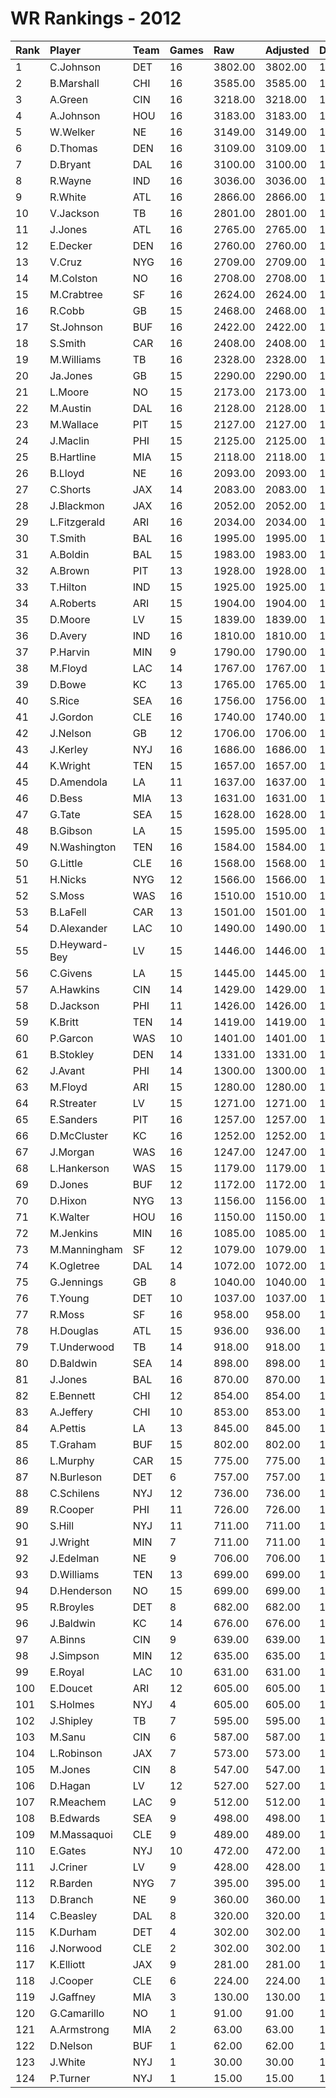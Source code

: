 # WR Rankings - 2012

| Rank | Player        | Team | Games | Raw     | Adjusted | Difficulty | Avg/Game | Typical | Consistency | Trend    |
| :----| :-------------| :----| :-----| :-------| :--------| :----------| :--------| :-------| :-----------| :--------|
| 1    | C.Johnson     | DET  | 16    | 3802.00 | 3802.00  | 1.000      | 237.62   | 255.00  | 9/2/5       | +98.4%   |
| 2    | B.Marshall    | CHI  | 16    | 3585.00 | 3585.00  | 1.000      | 224.06   | 231.00  | 9/1/6       | +91.9%   |
| 3    | A.Green       | CIN  | 16    | 3218.00 | 3218.00  | 1.000      | 201.12   | 213.50  | 8/1/7       | +83.0%   |
| 4    | A.Johnson     | HOU  | 16    | 3183.00 | 3183.00  | 1.000      | 198.94   | 202.50  | 10/1/5      | +146.7%  |
| 5    | W.Welker      | NE   | 16    | 3149.00 | 3149.00  | 1.000      | 196.81   | 202.00  | 8/1/7       | +105.1%  |
| 6    | D.Thomas      | DEN  | 16    | 3109.00 | 3109.00  | 1.000      | 194.31   | 205.00  | 8/0/8       | +94.1%   |
| 7    | D.Bryant      | DAL  | 16    | 3100.00 | 3100.00  | 1.000      | 193.75   | 221.50  | 11/0/5      | +169.5%  |
| 8    | R.Wayne       | IND  | 16    | 3036.00 | 3036.00  | 1.000      | 189.75   | 182.50  | 5/4/7       | +65.6%   |
| 9    | R.White       | ATL  | 16    | 2866.00 | 2866.00  | 1.000      | 179.12   | 183.50  | 8/0/8       | +160.1%  |
| 10   | V.Jackson     | TB   | 16    | 2801.00 | 2801.00  | 1.000      | 175.06   | 170.00  | 7/2/7       | +119.0%  |
| 11   | J.Jones       | ATL  | 16    | 2765.00 | 2765.00  | 1.000      | 172.81   | 188.00  | 8/1/7       | +128.0%  |
| 12   | E.Decker      | DEN  | 16    | 2760.00 | 2760.00  | 1.000      | 172.50   | 174.00  | 7/1/8       | +130.1%  |
| 13   | V.Cruz        | NYG  | 16    | 2709.00 | 2709.00  | 1.000      | 169.31   | 189.00  | 10/1/5      | +156.4%  |
| 14   | M.Colston     | NO   | 16    | 2708.00 | 2708.00  | 1.000      | 169.25   | 167.00  | 11/0/5      | +114.2%  |
| 15   | M.Crabtree    | SF   | 16    | 2624.00 | 2624.00  | 1.000      | 164.00   | 172.00  | 9/1/6       | +147.5%  |
| 16   | R.Cobb        | GB   | 15    | 2468.00 | 2468.00  | 1.000      | 164.53   | 162.00  | 7/0/8       | +89.4%   |
| 17   | St.Johnson    | BUF  | 16    | 2422.00 | 2422.00  | 1.000      | 151.38   | 151.50  | 7/1/8       | +69.4%   |
| 18   | S.Smith       | CAR  | 16    | 2408.00 | 2408.00  | 1.000      | 150.50   | 161.00  | 10/1/5      | +68.8%   |
| 19   | M.Williams    | TB   | 16    | 2328.00 | 2328.00  | 1.000      | 145.50   | 145.50  | 8/1/7       | +126.1%  |
| 20   | Ja.Jones      | GB   | 15    | 2290.00 | 2290.00  | 1.000      | 152.67   | 155.50  | 6/1/8       | +113.4%  |
| 21   | L.Moore       | NO   | 15    | 2173.00 | 2173.00  | 1.000      | 144.87   | 130.50  | 5/1/9       | +116.2%  |
| 22   | M.Austin      | DAL  | 16    | 2128.00 | 2128.00  | 1.000      | 133.00   | 141.00  | 6/1/9       | +124.4%  |
| 23   | M.Wallace     | PIT  | 15    | 2127.00 | 2127.00  | 1.000      | 141.80   | 125.50  | 6/0/9       | +140.7%  |
| 24   | J.Maclin      | PHI  | 15    | 2125.00 | 2125.00  | 1.000      | 141.67   | 160.50  | 10/0/5      | +213.2%  |
| 25   | B.Hartline    | MIA  | 15    | 2118.00 | 2118.00  | 1.000      | 141.20   | 124.50  | 8/1/6       | +157.0%  |
| 26   | B.Lloyd       | NE   | 16    | 2093.00 | 2093.00  | 1.000      | 130.81   | 118.50  | 7/0/9       | +171.8%  |
| 27   | C.Shorts      | JAX  | 14    | 2083.00 | 2083.00  | 1.000      | 148.79   | 150.00  | 5/1/8       | +121.5%  |
| 28   | J.Blackmon    | JAX  | 16    | 2052.00 | 2052.00  | 1.000      | 128.25   | 124.50  | 7/2/7       | +261.1%  |
| 29   | L.Fitzgerald  | ARI  | 16    | 2034.00 | 2034.00  | 1.000      | 127.12   | 131.50  | 8/2/6       | +254.0%  |
| 30   | T.Smith       | BAL  | 16    | 1995.00 | 1995.00  | 1.000      | 124.69   | 142.50  | 10/0/6      | +251.4%  |
| 31   | A.Boldin      | BAL  | 15    | 1983.00 | 1983.00  | 1.000      | 132.20   | 130.50  | 7/0/8       | +152.1%  |
| 32   | A.Brown       | PIT  | 13    | 1928.00 | 1928.00  | 1.000      | 148.31   | 146.00  | 6/1/6       | +97.7%   |
| 33   | T.Hilton      | IND  | 15    | 1925.00 | 1925.00  | 1.000      | 128.33   | 136.50  | 9/0/6       | +213.5%  |
| 34   | A.Roberts     | ARI  | 15    | 1904.00 | 1904.00  | 1.000      | 126.93   | 125.00  | 8/1/6       | +192.0%  |
| 35   | D.Moore       | LV   | 15    | 1839.00 | 1839.00  | 1.000      | 122.60   | 123.00  | 8/2/5       | +111.6%  |
| 36   | D.Avery       | IND  | 16    | 1810.00 | 1810.00  | 1.000      | 113.12   | 105.50  | 9/1/6       | +127.9%  |
| 37   | P.Harvin      | MIN  | 9     | 1790.00 | 1790.00  | 1.000      | 198.89   | 204.00  | 4/1/4       | INACTIVE |
| 38   | M.Floyd       | LAC  | 14    | 1767.00 | 1767.00  | 1.000      | 126.21   | 134.50  | 8/0/6       | +74.0%   |
| 39   | D.Bowe        | KC   | 13    | 1765.00 | 1765.00  | 1.000      | 135.77   | 134.00  | 8/1/4       | INACTIVE |
| 40   | S.Rice        | SEA  | 16    | 1756.00 | 1756.00  | 1.000      | 109.75   | 119.50  | 8/2/6       | +195.5%  |
| 41   | J.Gordon      | CLE  | 16    | 1740.00 | 1740.00  | 1.000      | 108.75   | 124.00  | 11/0/5      | +197.3%  |
| 42   | J.Nelson      | GB   | 12    | 1706.00 | 1706.00  | 1.000      | 142.17   | 151.50  | 6/2/4       | +306.2%  |
| 43   | J.Kerley      | NYJ  | 16    | 1686.00 | 1686.00  | 1.000      | 105.38   | 112.50  | 8/0/8       | +155.7%  |
| 44   | K.Wright      | TEN  | 15    | 1657.00 | 1657.00  | 1.000      | 110.47   | 105.50  | 6/1/8       | +87.1%   |
| 45   | D.Amendola    | LA   | 11    | 1637.00 | 1637.00  | 1.000      | 148.82   | 129.50  | 4/2/5       | +181.4%  |
| 46   | D.Bess        | MIA  | 13    | 1631.00 | 1631.00  | 1.000      | 125.46   | 117.00  | 6/2/5       | INACTIVE |
| 47   | G.Tate        | SEA  | 15    | 1628.00 | 1628.00  | 1.000      | 108.53   | 96.50   | 6/1/8       | +188.4%  |
| 48   | B.Gibson      | LA   | 15    | 1595.00 | 1595.00  | 1.000      | 106.33   | 103.00  | 8/0/7       | +152.1%  |
| 49   | N.Washington  | TEN  | 16    | 1584.00 | 1584.00  | 1.000      | 99.00    | 93.50   | 6/0/10      | +130.0%  |
| 50   | G.Little      | CLE  | 16    | 1568.00 | 1568.00  | 1.000      | 98.00    | 99.50   | 7/1/8       | +203.1%  |
| 51   | H.Nicks       | NYG  | 12    | 1566.00 | 1566.00  | 1.000      | 130.50   | 137.00  | 8/0/4       | +197.5%  |
| 52   | S.Moss        | WAS  | 16    | 1510.00 | 1510.00  | 1.000      | 94.38    | 99.50   | 9/0/7       | +147.9%  |
| 53   | B.LaFell      | CAR  | 13    | 1501.00 | 1501.00  | 1.000      | 115.46   | 118.00  | 6/0/7       | +169.7%  |
| 54   | D.Alexander   | LAC  | 10    | 1490.00 | 1490.00  | 1.000      | 149.00   | 169.50  | 6/0/4       | +235.7%  |
| 55   | D.Heyward-Bey | LV   | 15    | 1446.00 | 1446.00  | 1.000      | 96.40    | 98.50   | 7/3/5       | +142.0%  |
| 56   | C.Givens      | LA   | 15    | 1445.00 | 1445.00  | 1.000      | 96.33    | 86.00   | 9/0/6       | +225.7%  |
| 57   | A.Hawkins     | CIN  | 14    | 1429.00 | 1429.00  | 1.000      | 102.07   | 103.00  | 7/1/6       | +125.5%  |
| 58   | D.Jackson     | PHI  | 11    | 1426.00 | 1426.00  | 1.000      | 129.64   | 146.00  | 7/1/3       | INACTIVE |
| 59   | K.Britt       | TEN  | 14    | 1419.00 | 1419.00  | 1.000      | 101.36   | 92.50   | 7/0/7       | +181.5%  |
| 60   | P.Garcon      | WAS  | 10    | 1401.00 | 1401.00  | 1.000      | 140.10   | 136.00  | 4/0/6       | +176.6%  |
| 61   | B.Stokley     | DEN  | 14    | 1331.00 | 1331.00  | 1.000      | 95.07    | 98.00   | 9/0/5       | +127.0%  |
| 62   | J.Avant       | PHI  | 14    | 1300.00 | 1300.00  | 1.000      | 92.86    | 90.50   | 8/1/5       | +138.5%  |
| 63   | M.Floyd       | ARI  | 15    | 1280.00 | 1280.00  | 1.000      | 85.33    | 75.00   | 7/2/6       | +225.8%  |
| 64   | R.Streater    | LV   | 15    | 1271.00 | 1271.00  | 1.000      | 84.73    | 91.50   | 9/0/6       | +243.6%  |
| 65   | E.Sanders     | PIT  | 16    | 1257.00 | 1257.00  | 1.000      | 78.56    | 87.50   | 9/0/7       | +105.8%  |
| 66   | D.McCluster   | KC   | 16    | 1252.00 | 1252.00  | 1.000      | 78.25    | 76.00   | 8/2/6       | +207.8%  |
| 67   | J.Morgan      | WAS  | 16    | 1247.00 | 1247.00  | 1.000      | 77.94    | 78.50   | 7/1/8       | +176.7%  |
| 68   | L.Hankerson   | WAS  | 15    | 1179.00 | 1179.00  | 1.000      | 78.60    | 83.50   | 8/1/6       | +325.7%  |
| 69   | D.Jones       | BUF  | 12    | 1172.00 | 1172.00  | 1.000      | 97.67    | 97.00   | 6/1/5       | INACTIVE |
| 70   | D.Hixon       | NYG  | 13    | 1156.00 | 1156.00  | 1.000      | 88.92    | 92.00   | 6/1/6       | +225.4%  |
| 71   | K.Walter      | HOU  | 16    | 1150.00 | 1150.00  | 1.000      | 71.88    | 67.00   | 9/1/6       | +191.2%  |
| 72   | M.Jenkins     | MIN  | 16    | 1085.00 | 1085.00  | 1.000      | 67.81    | 65.50   | 8/1/7       | +288.7%  |
| 73   | M.Manningham  | SF   | 12    | 1079.00 | 1079.00  | 1.000      | 89.92    | 95.00   | 5/2/5       | +103.1%  |
| 74   | K.Ogletree    | DAL  | 14    | 1072.00 | 1072.00  | 1.000      | 76.57    | 62.50   | 8/0/6       | +478.5%  |
| 75   | G.Jennings    | GB   | 8     | 1040.00 | 1040.00  | 1.000      | 130.00   | 139.50  | 6/0/2       | +119.0%  |
| 76   | T.Young       | DET  | 10    | 1037.00 | 1037.00  | 1.000      | 103.70   | 97.50   | 6/0/4       | INACTIVE |
| 77   | R.Moss        | SF   | 16    | 958.00  | 958.00   | 1.000      | 59.88    | 63.00   | 9/0/7       | +249.8%  |
| 78   | H.Douglas     | ATL  | 15    | 936.00  | 936.00   | 1.000      | 62.40    | 65.00   | 8/1/6       | +257.6%  |
| 79   | T.Underwood   | TB   | 14    | 918.00  | 918.00   | 1.000      | 65.57    | 62.50   | 7/0/7       | +179.3%  |
| 80   | D.Baldwin     | SEA  | 14    | 898.00  | 898.00   | 1.000      | 64.14    | 52.50   | 8/0/6       | +240.2%  |
| 81   | J.Jones       | BAL  | 16    | 870.00  | 870.00   | 1.000      | 54.38    | 55.50   | 8/1/7       | +314.8%  |
| 82   | E.Bennett     | CHI  | 12    | 854.00  | 854.00   | 1.000      | 71.17    | 58.50   | 5/0/7       | +179.6%  |
| 83   | A.Jeffery     | CHI  | 10    | 853.00  | 853.00   | 1.000      | 85.30    | 86.00   | 5/0/5       | +222.3%  |
| 84   | A.Pettis      | LA   | 13    | 845.00  | 845.00   | 1.000      | 65.00    | 66.00   | 6/1/6       | +191.5%  |
| 85   | T.Graham      | BUF  | 15    | 802.00  | 802.00   | 1.000      | 53.47    | 54.50   | 8/1/6       | +248.4%  |
| 86   | L.Murphy      | CAR  | 15    | 775.00  | 775.00   | 1.000      | 51.67    | 59.00   | 9/0/6       | +363.8%  |
| 87   | N.Burleson    | DET  | 6     | 757.00  | 757.00   | 1.000      | 126.17   | 100.00  | 2/0/4       | INACTIVE |
| 88   | C.Schilens    | NYJ  | 12    | 736.00  | 736.00   | 1.000      | 61.33    | 59.50   | 8/0/4       | +159.0%  |
| 89   | R.Cooper      | PHI  | 11    | 726.00  | 726.00   | 1.000      | 66.00    | 66.50   | 5/0/6       | +409.8%  |
| 90   | S.Hill        | NYJ  | 11    | 711.00  | 711.00   | 1.000      | 64.64    | 56.00   | 6/0/5       | INACTIVE |
| 91   | J.Wright      | MIN  | 7     | 711.00  | 711.00   | 1.000      | 101.57   | 92.50   | 3/0/4       | +328.1%  |
| 92   | J.Edelman     | NE   | 9     | 706.00  | 706.00   | 1.000      | 78.44    | 77.00   | 5/0/4       | INACTIVE |
| 93   | D.Williams    | TEN  | 13    | 699.00  | 699.00   | 1.000      | 53.77    | 56.50   | 8/0/5       | +138.1%  |
| 94   | D.Henderson   | NO   | 15    | 699.00  | 699.00   | 1.000      | 46.60    | 21.50   | 6/0/9       | +523.7%  |
| 95   | R.Broyles     | DET  | 8     | 682.00  | 682.00   | 1.000      | 85.25    | 77.00   | 4/0/4       | INACTIVE |
| 96   | J.Baldwin     | KC   | 14    | 676.00  | 676.00   | 1.000      | 48.29    | 54.50   | 9/0/5       | +456.3%  |
| 97   | A.Binns       | CIN  | 9     | 639.00  | 639.00   | 1.000      | 71.00    | 67.00   | 4/0/5       | +242.5%  |
| 98   | J.Simpson     | MIN  | 12    | 635.00  | 635.00   | 1.000      | 52.92    | 51.50   | 5/0/7       | +189.6%  |
| 99   | E.Royal       | LAC  | 10    | 631.00  | 631.00   | 1.000      | 63.10    | 64.00   | 5/1/4       | +125.3%  |
| 100  | E.Doucet      | ARI  | 12    | 605.00  | 605.00   | 1.000      | 50.42    | 52.50   | 6/0/6       | INACTIVE |
| 101  | S.Holmes      | NYJ  | 4     | 605.00  | 605.00   | 1.000      | 151.25   | 192.50  | 3/0/1       | INACTIVE |
| 102  | J.Shipley     | TB   | 7     | 595.00  | 595.00   | 1.000      | 85.00    | 93.50   | 4/0/3       | +412.2%  |
| 103  | M.Sanu        | CIN  | 6     | 587.00  | 587.00   | 1.000      | 97.83    | 103.50  | 3/1/2       | INACTIVE |
| 104  | L.Robinson    | JAX  | 7     | 573.00  | 573.00   | 1.000      | 81.86    | 69.50   | 3/0/4       | INACTIVE |
| 105  | M.Jones       | CIN  | 8     | 547.00  | 547.00   | 1.000      | 68.38    | 77.00   | 5/0/3       | +388.2%  |
| 106  | D.Hagan       | LV   | 12    | 527.00  | 527.00   | 1.000      | 43.92    | 44.50   | 7/0/5       | +321.8%  |
| 107  | R.Meachem     | LAC  | 9     | 512.00  | 512.00   | 1.000      | 56.89    | 43.50   | 5/0/4       | INACTIVE |
| 108  | B.Edwards     | SEA  | 9     | 498.00  | 498.00   | 1.000      | 55.33    | 51.00   | 4/0/5       | +1027.3% |
| 109  | M.Massaquoi   | CLE  | 9     | 489.00  | 489.00   | 1.000      | 54.33    | 52.50   | 5/0/4       | +441.0%  |
| 110  | E.Gates       | NYJ  | 10    | 472.00  | 472.00   | 1.000      | 47.20    | 25.50   | 4/0/6       | +549.2%  |
| 111  | J.Criner      | LV   | 9     | 428.00  | 428.00   | 1.000      | 47.56    | 34.00   | 3/0/6       | INACTIVE |
| 112  | R.Barden      | NYG  | 7     | 395.00  | 395.00   | 1.000      | 56.43    | 33.50   | 3/0/4       | INACTIVE |
| 113  | D.Branch      | NE   | 9     | 360.00  | 360.00   | 1.000      | 40.00    | 32.00   | 4/0/5       | +189.2%  |
| 114  | C.Beasley     | DAL  | 8     | 320.00  | 320.00   | 1.000      | 40.00    | 27.50   | 4/1/3       | +351.7%  |
| 115  | K.Durham      | DET  | 4     | 302.00  | 302.00   | 1.000      | 75.50    | 88.00   | 2/1/1       | N/A      |
| 116  | J.Norwood     | CLE  | 2     | 302.00  | 302.00   | 1.000      | 151.00   | 151.00  | 1/0/1       | INACTIVE |
| 117  | K.Elliott     | JAX  | 9     | 281.00  | 281.00   | 1.000      | 31.22    | 29.00   | 5/0/4       | INACTIVE |
| 118  | J.Cooper      | CLE  | 6     | 224.00  | 224.00   | 1.000      | 37.33    | 35.00   | 4/0/2       | +572.4%  |
| 119  | J.Gaffney     | MIA  | 3     | 130.00  | 130.00   | 1.000      | 43.33    | 43.33   | 1/1/1       | INACTIVE |
| 120  | G.Camarillo   | NO   | 1     | 91.00   | 91.00    | 1.000      | 91.00    | 91.00   | 0/1/0       | INACTIVE |
| 121  | A.Armstrong   | MIA  | 2     | 63.00   | 63.00    | 1.000      | 31.50    | 31.50   | 1/0/1       | INACTIVE |
| 122  | D.Nelson      | BUF  | 1     | 62.00   | 62.00    | 1.000      | 62.00    | 62.00   | 0/1/0       | INACTIVE |
| 123  | J.White       | NYJ  | 1     | 30.00   | 30.00    | 1.000      | 30.00    | 30.00   | 0/1/0       | N/A      |
| 124  | P.Turner      | NYJ  | 1     | 15.00   | 15.00    | 1.000      | 15.00    | 15.00   | 0/1/0       | INACTIVE |

